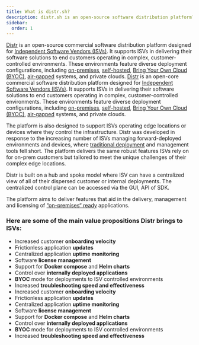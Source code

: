 ```yaml
---
title: What is distr.sh?
description: distr.sh is an open-source software distribution platform?
sidebar:
  order: 1
---
```


[Distr](https://distr.sh/) is an open-source commercial software distribution platform designed for [Independent Software Vendors (ISVs)](https://glasskube.dev/glossary/isv-meaning/). It supports ISVs in delivering their software solutions to end customers operating in complex, customer-controlled environments. These environments feature diverse deployment configurations, including [on-premises](https://glasskube.dev/glossary/on-premises-definition/), [self-hosted](https://glasskube.dev/glossary/self-managed-software/), [Bring Your Own Cloud (BYOC)](https://glasskube.dev/glossary/byoc-definition/), [air-gapped](https://glasskube.dev/glossary/air-gapped-meaning/) systems, and private clouds.
[Distr](https://distr.sh/) is an open-core commercial software distribution platform designed for [Independent Software Vendors (ISVs)](https://glasskube.dev/glossary/isv-meaning/). It supports ISVs in delivering their software solutions to end customers operating in complex, customer-controlled environments. These environments feature diverse deployment configurations, including [on-premises](https://glasskube.dev/glossary/on-premises-definition/), [self-hosted](https://glasskube.dev/glossary/self-managed-software/), [Bring Your Own Cloud (BYOC)](https://glasskube.dev/glossary/byoc-definition/), [air-gapped](https://glasskube.dev/glossary/air-gapped-meaning/) systems, and private clouds.

The platform is also designed to support ISVs operating edge locations or devices where they control the infrastructure. Distr was developed in response to the increasing number of ISVs managing forward-deployed environments and devices, where [traditional deployment](https://glasskube.dev/blog/on-premises-vs-cloud-vs-byoc/) and management tools fell short. The platform delivers the same robust features ISVs rely on for on-prem customers but tailored to meet the unique challenges of their complex edge locations.

Distr is built on a hub and spoke model where ISV can have a centralized view of all of their dispersed customer or internal deployments. The centralized control plane can be accessed via the GUI, API of SDK. 

The platform aims to deliver features that aid in the delivery, management and licensing of [“on-premises“ ready](https://glasskube.dev/white-paper/building-blocks/) applications.

### Here are some of the main value propositions Distr brings to ISVs: 

- Increased customer **onboarding velocity**
- Frictionless application **updates**
- Centralized application **uptime monitoring**
- Software **license management**
- Support for **Docker compose** and **Helm charts**
- Control over **internally deployed applications**
- **BYOC** mode for deployments to ISV controlled environments
- Increased **troubleshooting speed and effectiveness**
- Increased customer **onboarding velocity**
- Frictionless application **updates**
- Centralized application **uptime monitoring**
- Software **license management**
- Support for **Docker compose** and **Helm charts**
- Control over **internally deployed applications**
- **BYOC** mode for deployments to ISV controlled environments
- Increased **troubleshooting speed and effectiveness**
